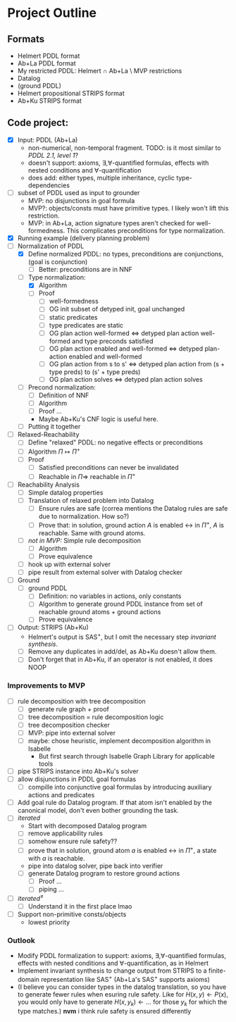 # Project Outline
## Formats
- Helmert PDDL format
- Ab+La PDDL format
- My restricted PDDL: Helmert ∩ Ab+La \ MVP restrictions
- Datalog
- (ground PDDL)
- Helmert propositional STRIPS format
- Ab+Ku STRIPS format

## Code project:
- [x] Input: PDDL (Ab+La)
	- non-numerical, non-temporal fragment. TODO: is it most similar to *PDDL 2.1, level 1*?
	- doesn't support: axioms, $\exists,\forall$-quantified formulas, effects with nested conditions and $\forall$-quantification
	- does add: either types, multiple inheritance, cyclic type-dependencies
- [ ] subset of PDDL used as input to grounder
	- MVP: no disjunctions in goal formula
	- MVP?: objects/consts must have primitive types. I likely won't lift this restriction.
	- MVP: in Ab+La, action signature types aren't checked for  well-formedness. This complicates preconditions for type normalization.
- [x] Running example (delivery planning problem)
- [ ] Normalization of PDDL
	- [x] Define normalized PDDL: no types, preconditions are conjunctions, (goal is conjunction)
		- [ ] Better: preconditions are in NNF
	- [ ] Type normalization:
		- [x] Algorithm
		- [ ] Proof
			- [ ] well-formedness
			- [ ] OG init subset of detyped init, goal unchanged
			- [ ] static predicates
			- [ ] type predicates are static
			- [ ] OG plan action well-formed $\Longleftrightarrow$ detyped plan action well-formed and type preconds satisfied
			- [ ] OG plan action enabled and well-formed $\Longleftrightarrow$ detyped plan-action enabled and well-formed
			- [ ] OG plan action from s to s' $\Longleftrightarrow$ detyped plan action from (s + type preds) to (s' + type preds)
			- [ ] OG plan action solves $\Longleftrightarrow$ detyped plan action solves
	- [ ] Precond normalization:
		- [ ] Definition of NNF
		- [ ] Algorithm
		- [ ] Proof ...
		- Maybe Ab+Ku's CNF logic is useful here.
	- [ ] Putting it together
- [ ] Relaxed-Reachability
	- [ ] Define "relaxed" PDDL: no negative effects or preconditions
	- [ ] Algorithm $\Pi \mapsto \Pi^+$
	- [ ] Proof
		- [ ] Satisfied preconditions can never be invalidated
		- [ ] Reachable in $\Pi \Longrightarrow$ reachable in $\Pi^+$
- [ ] Reachability Analysis
	- [ ] Simple datalog properties
	- [ ] Translation of relaxed problem into Datalog
		- [ ] Ensure rules are safe (correa mentions the Datalog rules are safe due to normalization. How so?)
		- [ ] Prove that: in solution, ground action $A$ is enabled $\longleftrightarrow$ in $\Pi^+$, $A$ is reachable. Same with ground atoms.
	- [ ] *not in MVP:* Simple rule decomposition
		- [ ] Algorithm
		- [ ] Prove equivalence
	- [ ] hook up with external solver
	- [ ] pipe result from external solver with Datalog checker
- [ ] Ground
	- [ ] ground PDDL
		- [ ] Definition: no variables in actions, only constants
		- [ ] Algorithm to generate ground PDDL instance from set of reachable ground atoms + ground actions
		- [ ] Prove equivalence
- [ ] Output: STRIPS (Ab+Ku)
	- Helmert's output is SAS<sup>+</sup>, but I omit the necessary step *invariant synthesis*.
	- [ ] Remove any duplicates in add/del, as Ab+Ku doesn't allow them.
	- [ ] Don't forget that in Ab+Ku, if an operator is not enabled, it does NOOP

### Improvements to MVP

- [ ] rule decomposition with tree decomposition
	- [ ] generate rule graph + proof
	- [ ] tree decomposition = rule decomposition logic
	- [ ] tree decomposition checker
	- [ ] MVP: pipe into external solver
	- [ ] maybe: chose heuristic, implement decomposition algorithm in Isabelle
		- But first search through Isabelle Graph Library for applicable tools
- [ ] pipe STRIPS instance into Ab+Ku's solver
- [ ] allow disjunctions in PDDL goal formulas
	- [ ] compille into conjunctive goal formulas by introducing auxiliary actions and predicates
- [ ] Add goal rule do Datalog program. If that atom isn't enabled by the canonical model, don't even bother grounding the task.
- [ ] *iterated*
	- Start with decomposed Datalog program
	- [ ] remove applicability rules
	- [ ] somehow ensure rule safety??
	- [ ] prove that in solution, ground atom $a$ is enabled $\longleftrightarrow$ in $\Pi^+$, a state with $a$ is reachable.
	- pipe into datalog solver, pipe back into verifier
	- [ ] generate Datalog program to restore ground actions
		- [ ] Proof ...
		- [ ] piping ...
- [ ] *iterated*<sup>≠</sup>
	- [ ] Understand it in the first place lmao
- [ ] Support non-primitive consts/objects
	- lowest priority

### Outlook
- Modify PDDL formalization to support: axioms, $\exists,\forall$-quantified formulas, effects with nested conditions and  ∀-quantification, as in Helmert
- Implement invariant synthesis to change output from STRIPS to a finite-domain representation like SAS<sup>+</sup> (Ab+La's SAS<sup>+</sup> supports axioms)
- (I believe you can consider types in the datalog translation, so you have to generate fewer rules when esuring rule safety. Like for $H(x, y)\leftarrow P(x)$, you would only have to generate $H(x, y_k)\leftarrow\dots$ for those $y_k$ for which the type matches.)
**nvm** i think rule safety is ensured differently
